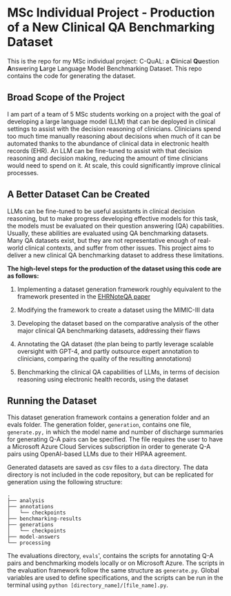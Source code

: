 # MSc Individual Project - Production of a New Clinical QA Benchmarking Dataset

This is the repo for my MSc individual project: C-QuAL: a **C**linical **Qu**estion **A**nswering **L**arge Language Model Benchmarking Dataset. This repo contains the code for generating the dataset.

## Broad Scope of the Project

I am part of a team of 5 MSc students working on a project with the goal of developing a large language model (LLM) that can be deployed in clinical settings to assist with the decision reasoning of clinicians. Clinicians spend too much time manually reasoning about decisions when much of it can be automated thanks to the abundance of clinical data in electronic health records (EHR). An LLM can be fine-tuned to assist with that decision reasoning and decision making, reducing the amount of time clinicians would need to spend on it. At scale, this could significantly improve clinical processes.

## A Better Dataset Can be Created

LLMs can be fine-tuned to be useful assistants in clinical decision reasoning, but to make progress developing effective models for this task, the models must be evaluated on their question answering (QA) capabilities. Usually, these abilities are evaluated using QA benchmarking datasets. Many QA datasets exist, but they are not representative enough of real-world clinical contexts, and suffer from other issues. This project aims to deliver a new clinical QA benchmarking dataset to address these limitations.

  

**The high-level steps for the production of the dataset using this code are as follows:**

1. Implementing a dataset generation framework roughly equivalent to the framework presented in the [EHRNoteQA paper](https://github.com/ji-youn-kim/EHRNoteQA)

2. Modifying the framework to create a dataset using the MIMIC-III data

3. Developing the dataset based on the comparative analysis of the other major clinical QA benchmarking datasets, addressing their flaws

4. Annotating the QA dataset (the plan being to partly leverage scalable oversight with GPT-4, and partly outsource expert annotation to clinicians, comparing the quality of the resulting annotations)

5. Benchmarking the clinical QA capabilities of LLMs, in terms of decision reasoning using electronic health records, using the dataset
## Running the Dataset
This dataset generation framework contains a generation folder and an evals folder. The generation folder, `generation`, contains one file, `generate.py,` in which the model name and number of discharge summaries for generating Q-A pairs can be specified. The file requires the user to have a Microsoft Azure Cloud Services subscription in order to generate Q-A pairs using OpenAI-based LLMs due to their HIPAA agreement.

Generated datasets are saved as csv files to a `data` directory. The data directory is not included in the code repository, but can be replicated for generation using the following structure:

```
.
├── analysis
├── annotations
│   └── checkpoints
├── benchmarking-results
├── generations
│   └── checkpoints
├── model-answers
└── processing
```

The evaluations directory, `evals`', contains the scripts for annotating Q-A pairs and benchmarking models locally or on Microsoft Azure. The scripts in the evaluation framework follow the same structure as `generate.py`. Global variables are used to define specifications, and the scripts can be run in the terminal using `python [directory_name]/[file_name].py`.

